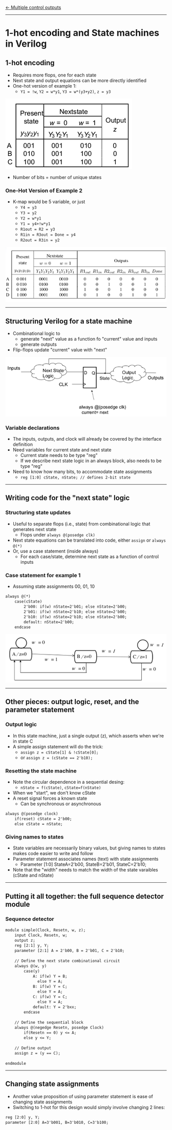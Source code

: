 [\<- Multiple control outputs](19.md)

---

# 1-hot encoding and State machines in Verilog

## 1-hot encoding

- Requires more flops, one for each state
- Next state and output equations can be more directly identified
- One-hot version of example 1:
	- `Y1 = !w`, `Y2 = w*y1`, `Y3 = w*(y3+y2)`, `z = y3`

![diagram](20.1.png)

- Number of bits = number of unique states

### One-Hot Version of Example 2

- K-map would be 5 variable, or just
	- `Y4 = y3`
	- `Y3 = y2`
	- `Y2 = w*y1`
	- `Y1 = y4+!w*y1`
	- `R1out = R2 = y3`
	- `R1in = R3out = Done = y4`
	- `R2out = R3in = y2`

![diagram](20.2.png)

---

## Structuring Verilog for a state machine

- Combinational logic to
	- generate "next" value as a function fo "current" value and inputs
	- generate outputs
- Flip-flops update "current" value with "next"

![diagram](20.3.png)

### Variable declarations

- The inputs, outputs, and clock will already be covered by the interface definition
- Need variables for current state and next state
	- Current state needs to be type "reg"
	- If we describe next state logic in an always block, also needs to be type "reg"
- Need to know how many bits, to accommodate state assignments
	- `reg [1:0] cState, nState; // defines 2-bit state`

---

## Writing code for the "next state" logic

### Structuring state updates

- Useful to separate flops (i.e., state) from combinational logic that generates next state
	- Flops under `always @(posedge clk)`
- Next state equations can be translated into code, either `assign` or `always @(*)`
- Or, use a case statement (inside always)
	- For each case/state, determine next state as a function of control inputs

### Case statement for example 1

- Assuming state assignments 00, 01, 10

```
always @(*)
	case(cState)
		2'b00: if(w) nState=2'b01; else nState=2'b00;
		2'b01: if(w) nState=2'b10; else nState=2'b00;
		2'b10: if(w) nState=2'b10; else nState=2'b00;
		default: nState=2'b00;
	endcase
```

![diagram](20.4.png)

---

## Other pieces: output logic, reset, and the parameter statement

### Output logic

- In this state machine, just a single output (z), which asserts when we're in state C
- A simple assign statement will do the trick:
	- `assign z = cState[1] & !cState[0];`
	- or `assign z = (cState == 2'b10);`

### Resetting the state machine

- Note the circular dependence in a sequential desing:
	- `nState = f(cState)`, `cState=f(nState)`
- When we "start", we don't know cState
- A reset signal forces a known state
	- Can be synchronous or asynchronous

```
always @(posedge clock)
	if(reset) cState = 2'b00;
	else cState = nState;
```

### Giving names to states

- State variables are necessarily binary values, but giving names to states makes code easier to write and follow
- Parameter statement associates names (text) with state assignments
	- Parameter [1:0] StateA=2'b00, StateB=2'b01, StateC=2'b10;
- Note that the "width" needs to match the width of the state varaibles (cState and nState)

---

## Putting it all together: the full sequence detector module

### Sequence detector

```
module simple(Clock, Resetn, w, z);
	input Clock, Resetn, w;
	output z;
	reg [2:1] y, Y;
	parameter [2:1] A = 2'b00, B = 2'b01, C = 2'b10;

	// Define the next state combinational circuit
	always @(w, y)
		case(y)
			A: if(w) Y = B;
			  else Y = A;
			B: if(w) Y = C;
			  else Y = A;
			C: if(w) Y = C;
			  else Y = A;
			default: Y = 2'bxx;
		endcase

	// Define the sequential block
	always @(negedge Resetn, posedge Clock)
		if(Resetn == 0) y <= A;
		else y <= Y;

	// Define output
	assign z = (y == C);

endmodule
```

---

## Changing state assignments

- Another value proposition of using parameter statement is ease of changing state assignments
- Switching to 1-hot for this design would simply involve changing 2 lines:

```
reg [2:0] y, Y;
parameter [2:0] A=3'b001, B=3'b010, C=3'b100;
```


